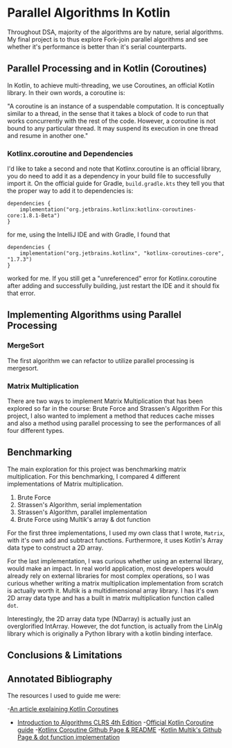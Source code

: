 # Parallel Algorithms In Kotlin 

Throughout DSA, majority of the algorithms are by nature, serial algorithms. My final project is to thus explore Fork-join parallel algorithms and see whether it's performance is better than it's serial counterparts. 


## Parallel Processing and in Kotlin (Coroutines)

In Kotlin, to achieve multi-threading, we use Coroutines, an official Kotlin library. In their own words, a coroutine is:

"A coroutine is an instance of a suspendable computation. It is conceptually similar to a thread, in the sense that it takes a block of code to run that works concurrently with the rest of the code. However, a coroutine is not bound to any particular thread. It may suspend its execution in one thread and resume in another one."



### Kotlinx.coroutine and Dependencies

I'd like to take a second and note that Kotlinx.coroutine is an official library, you do need to add it as a dependency in your build file to successfully import it. On the official guide for Gradle, `build.gradle.kts` they tell you that the proper way to add it to dependencies is:
```
dependencies {
    implementation("org.jetbrains.kotlinx:kotlinx-coroutines-core:1.8.1-Beta")
}
```

for me, using the IntelliJ IDE and with Gradle, I found that 
```
dependencies {
    implementation("org.jetbrains.kotlinx", "kotlinx-coroutines-core", "1.7.3")
}
```

worked for me. If you still get a "unreferenced" error for Kotlinx.coroutine after adding and successfully building, just restart the IDE and it should fix that error. 
## Implementing Algorithms using Parallel Processing

### MergeSort

The first algorithm we can refactor to utilize parallel processing is mergesort. 

### Matrix Multiplication

There are two ways to implement Matrix Multiplication that has been explored so far in the course: Brute Force and Strassen's Algorithm
For this project, I also wanted to implement a method that reduces cache misses and also a method using parallel processing to see the performances of all four different types. 






## Benchmarking

The main exploration for this project was benchmarking matrix multiplication. For this benchmarking, I compared 4 different implementations of Matrix multiplication.

1. Brute Force
2. Strassen's Algorithm, serial implementation
3. Strassen's Algorithm, parallel implementation
4. Brute Force using Multik's array & dot function


For the first three implementations, I used my own class that I wrote, `Matrix`, with it's own add and subtract functions. Furthermore, it uses Kotlin's Array data type to construct a 2D array. 

For the last implementation, I was curious whether using an external library, would make an impact. In real world application, most developers would already rely on external libraries for most complex operations, so I was curious whether writing a matrix multiplication implementation from scratch is actually worth it. Multik is a multidimensional array library. I has it's own 2D array data type and has a built in matrix multiplication function called `dot`. 

Interestingly, the 2D array data type (NDarray) is actually just an overglorified IntArray. However, the dot function, is actually from the LinAlg library which is originally a Python library with a kotlin binding interface. 
## Conclusions & Limitations



## Annotated Bibliography

The resources I used to guide me were:

-[An article explaining Kotlin Coroutines](https://betterprogramming.pub/parallelization-in-kotlin-with-coroutines-91f0c77c5a8)
- [Introduction to Algorithms CLRS 4th Edition](https://dl.ebooksworld.ir/books/Introduction.to.Algorithms.4th.Leiserson.Stein.Rivest.Cormen.MIT.Press.9780262046305.EBooksWorld.ir.pdf)
-[Official Kotlin Coroutine guide](https://kotlinlang.org/docs/coroutines-basics.html)
-[Kotlinx Coroutine Github Page & README](https://github.com/Kotlin/kotlinx.coroutines/blob/master/README.md#using-in-your-projects)
-[Kotlin Multik's Github Page & dot function implementation](https://github.com/Kotlin/multik/blob/79dedd1cba815a4c1aa3d34c51646adc4abbd91b/multik-core/src/commonMain/kotlin/org/jetbrains/kotlinx/multik/api/linalg/dot.kt#L4)
